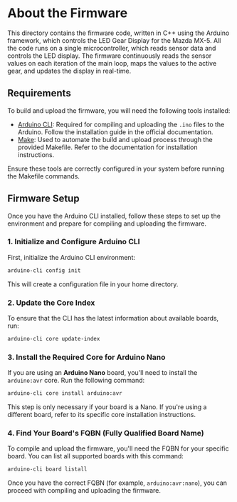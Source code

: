 # About the Firmware
This directory contains the firmware code, written in C++ using the Arduino framework, which controls the LED Gear Display for the Mazda MX-5. All the code runs on a single microcontroller, which reads sensor data and controls the LED display. The firmware continuously reads the sensor values on each iteration of the main loop, maps the values to the active gear, and updates the display in real-time.

## Requirements
To build and upload the firmware, you will need the following tools installed:

- [Arduino CLI](https://arduino.github.io/arduino-cli/0.35/): Required for compiling and uploading the `.ino` files to the Arduino. Follow the installation guide in the official documentation.
- [Make](https://www.gnu.org/software/make/): Used to automate the build and upload process through the provided Makefile. Refer to the documentation for installation instructions.

Ensure these tools are correctly configured in your system before running the Makefile commands.

## Firmware Setup

Once you have the Arduino CLI installed, follow these steps to set up the environment and prepare for compiling and uploading the firmware.

### 1. Initialize and Configure Arduino CLI
First, initialize the Arduino CLI environment:

```bash
arduino-cli config init
```

This will create a configuration file in your home directory.

### 2. Update the Core Index
To ensure that the CLI has the latest information about available boards, run:

```bash
arduino-cli core update-index
```

### 3. Install the Required Core for Arduino Nano
If you are using an **Arduino Nano** board, you'll need to install the `arduino:avr` core. Run the following command:

```bash
arduino-cli core install arduino:avr
```

This step is only necessary if your board is a Nano. If you're using a different board, refer to its specific core installation instructions.

### 4. Find Your Board's FQBN (Fully Qualified Board Name)
To compile and upload the firmware, you'll need the FQBN for your specific board. You can list all supported boards with this command:

```bash
arduino-cli board listall
```


Once you have the correct FQBN (for example, `arduino:avr:nano`), you can proceed with compiling and uploading the firmware.
